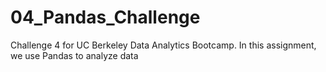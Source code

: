 # 04_Pandas_Challenge
Challenge 4 for UC Berkeley Data Analytics Bootcamp. In this assignment, we use Pandas to analyze data
